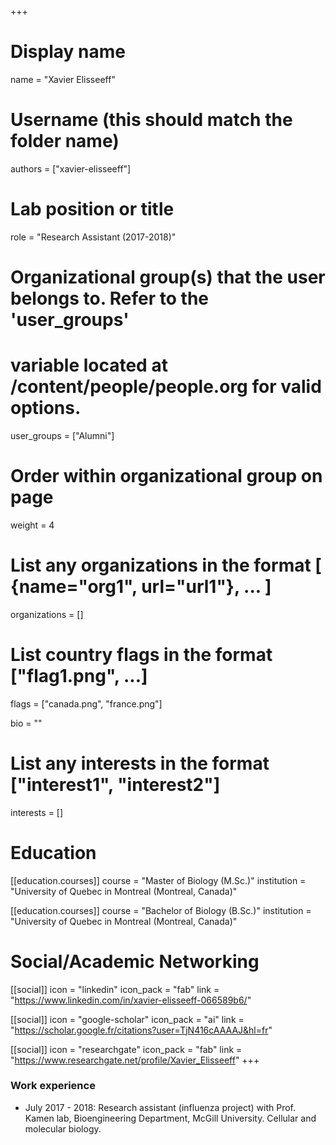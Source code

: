 +++
# Display name
name = "Xavier Elisseeff"

# Username (this should match the folder name)
authors = ["xavier-elisseeff"]

# Lab position or title
role = "Research Assistant (2017-2018)"

# Organizational group(s) that the user belongs to. Refer to the 'user_groups'
# variable located at /content/people/people.org for valid options.
user_groups = ["Alumni"]

# Order within organizational group on page
weight = 4

# List any organizations in the format [ {name="org1", url="url1"}, ... ]
organizations = []

# List country flags in the format ["flag1.png", ...]
flags = ["canada.png", "france.png"]

bio = ""

# List any interests in the format ["interest1", "interest2"]
interests = []

# Education
[[education.courses]]
  course = "Master of Biology (M.Sc.)"
  institution = "University of Quebec in Montreal (Montreal, Canada)"

[[education.courses]]
  course = "Bachelor of Biology (B.Sc.)"
  institution = "University of Quebec in Montreal (Montreal, Canada)"

# Social/Academic Networking
[[social]]
  icon = "linkedin"
  icon_pack = "fab"
  link = "https://www.linkedin.com/in/xavier-elisseeff-066589b6/"

[[social]]
  icon = "google-scholar"
  icon_pack = "ai"
  link = "https://scholar.google.fr/citations?user=TjN416cAAAAJ&hl=fr"

[[social]]
  icon = "researchgate"
  icon_pack = "fab"
  link = "https://www.researchgate.net/profile/Xavier_Elisseeff"
+++

### Work experience
- July 2017 - 2018: Research assistant (influenza project) with Prof. Kamen
  lab, Bioengineering Department, McGill University. Cellular and molecular
  biology.
